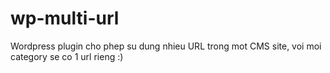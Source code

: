 wp-multi-url
============

Wordpress plugin cho phep su dung nhieu URL trong mot CMS site, voi moi category se co 1 url rieng :)